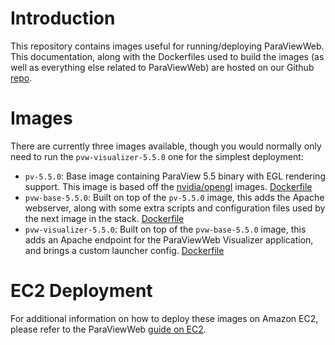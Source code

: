 # Introduction

This repository contains images useful for running/deploying ParaViewWeb.  This documentation, along with the Dockerfiles used to build the images (as well as everything else related to ParaViewWeb) are hosted on our Github [repo](https://github.com/Kitware/paraviewweb).

# Images

There are currently three images available, though you would normally only need to run the `pvw-visualizer-5.5.0` one for the simplest deployment:

- `pv-5.5.0`: Base image containing ParaView 5.5 binary with EGL rendering support.  This image is based off the [nvidia/opengl](https://hub.docker.com/r/nvidia/opengl/) images.  [Dockerfile](https://github.com/Kitware/paraviewweb/tree/master/tools/docker/paraview/Dockerfile)
- `pvw-base-5.5.0`: Built on top of the `pv-5.5.0` image, this adds the Apache webserver, along with some extra scripts and configuration files used by the next image in the stack.  [Dockerfile](https://github.com/Kitware/paraviewweb/tree/master/tools/docker/paraviewweb/Dockerfile)
- `pvw-visualizer-5.5.0`: Built on top of the `pvw-base-5.5.0` image, this adds an Apache endpoint for the ParaViewWeb Visualizer application, and brings a custom launcher config.  [Dockerfile](https://github.com/Kitware/paraviewweb/tree/master/tools/docker/visualizer/Dockerfile)

# EC2 Deployment

For additional information on how to deploy these images on Amazon EC2, please refer to the ParaViewWeb [guide on EC2](http://kitware.github.io/paraviewweb/docs/ec2.html).
